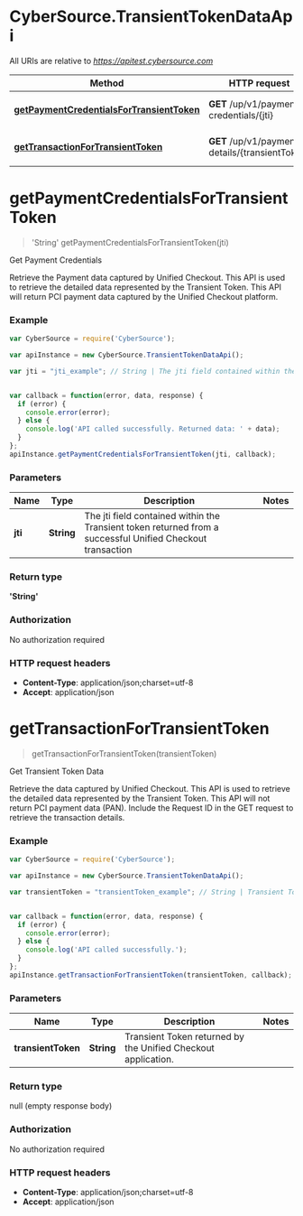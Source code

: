 # CyberSource.TransientTokenDataApi

All URIs are relative to *https://apitest.cybersource.com*

Method | HTTP request | Description
------------- | ------------- | -------------
[**getPaymentCredentialsForTransientToken**](TransientTokenDataApi.md#getPaymentCredentialsForTransientToken) | **GET** /up/v1/payment-credentials/{jti} | Get Payment Credentials
[**getTransactionForTransientToken**](TransientTokenDataApi.md#getTransactionForTransientToken) | **GET** /up/v1/payment-details/{transientToken} | Get Transient Token Data


<a name="getPaymentCredentialsForTransientToken"></a>
# **getPaymentCredentialsForTransientToken**
> 'String' getPaymentCredentialsForTransientToken(jti)

Get Payment Credentials

Retrieve the Payment data captured by Unified Checkout. This API is used to retrieve the detailed data represented by the Transient Token. This API will return PCI payment data captured by the Unified Checkout platform.

### Example
```javascript
var CyberSource = require('CyberSource');

var apiInstance = new CyberSource.TransientTokenDataApi();

var jti = "jti_example"; // String | The jti field contained within the Transient token returned from a successful Unified Checkout transaction 


var callback = function(error, data, response) {
  if (error) {
    console.error(error);
  } else {
    console.log('API called successfully. Returned data: ' + data);
  }
};
apiInstance.getPaymentCredentialsForTransientToken(jti, callback);
```

### Parameters

Name | Type | Description  | Notes
------------- | ------------- | ------------- | -------------
 **jti** | **String**| The jti field contained within the Transient token returned from a successful Unified Checkout transaction  | 

### Return type

**'String'**

### Authorization

No authorization required

### HTTP request headers

 - **Content-Type**: application/json;charset=utf-8
 - **Accept**: application/json

<a name="getTransactionForTransientToken"></a>
# **getTransactionForTransientToken**
> getTransactionForTransientToken(transientToken)

Get Transient Token Data

Retrieve the data captured by Unified Checkout. This API is used to retrieve the detailed data represented by the Transient Token. This API will not return PCI payment data (PAN). Include the Request ID in the GET request to retrieve the transaction details.

### Example
```javascript
var CyberSource = require('CyberSource');

var apiInstance = new CyberSource.TransientTokenDataApi();

var transientToken = "transientToken_example"; // String | Transient Token returned by the Unified Checkout application. 


var callback = function(error, data, response) {
  if (error) {
    console.error(error);
  } else {
    console.log('API called successfully.');
  }
};
apiInstance.getTransactionForTransientToken(transientToken, callback);
```

### Parameters

Name | Type | Description  | Notes
------------- | ------------- | ------------- | -------------
 **transientToken** | **String**| Transient Token returned by the Unified Checkout application.  | 

### Return type

null (empty response body)

### Authorization

No authorization required

### HTTP request headers

 - **Content-Type**: application/json;charset=utf-8
 - **Accept**: application/json

